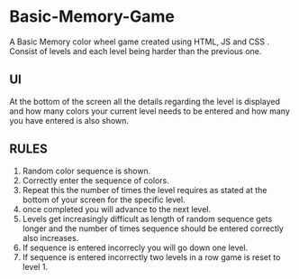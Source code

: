# Basic-Memory-Game
A Basic Memory color wheel game created using HTML, JS and CSS . Consist of levels and each level being harder than the previous one.

## UI

At the bottom of the screen all the details regarding the level is displayed and how many colors your current level needs to be entered and how many you have entered is also shown.

## RULES

1) Random color sequence is shown.
2) Correctly enter the sequence of colors.
3) Repeat this the number of times the level requires as stated at the bottom of your screen for the specific level.
4) once completed you will advance to the next level.
5) Levels get increasingly difficult as length of random sequence gets longer and the number of times sequence should be entered correctly also increases.
6) If sequence is entered incorrecly you will go down one level.
7) If sequence is entered incorrectly two levels in a row game is reset to level 1.
